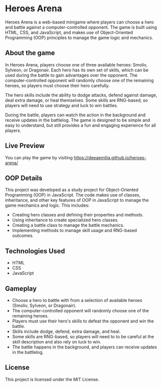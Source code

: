 # Heroes Arena

<p> Heroes Arena is a web-based minigame where players can choose a hero and battle against a computer-controlled opponent. The game is built using HTML, CSS, and JavaScript, and makes use of Object-Oriented Programming (OOP) principles to manage the game logic and mechanics. </p>

## About the game

<p> In Heroes Arena, players choose one of three available heroes: Smoliv, Sylveon, or Dragonair. Each hero has its own set of skills, which can be used during the battle to gain advantages over the opponent. The computer-controlled opponent will randomly choose one of the remaining heroes, so players must choose their hero carefully. </p>

<p> The hero skills include the ability to dodge attacks, defend against damage, deal extra damage, or heal themselves. Some skills are RNG-based, so players will need to use strategy and luck to win battles. </p>

<p> During the battle, players can watch the action in the background and receive updates in the battlelog. The game is designed to be simple and easy to understand, but still provides a fun and engaging experience for all players. </p>

## Live Preview
You can play the game by visiting https://deeaemilia.github.io/heroes-arena/

## OOP Details
This project was developed as a study project for Object-Oriented Programming (OOP) in JavaScript. The code makes use of classes, inheritance, and other key features of OOP in JavaScript to manage the game mechanics and logic. This includes:

<ul>
  <li> Creating hero classes and defining their properties and methods. </li>
  <li> Using inheritance to create specialized hero classes. </li>
  <li> Creating a battle class to manage the battle mechanics. </li>
  <li> Implementing methods to manage skill usage and RNG-based outcomes. </li>
</ul>

## Technologies Used
<ul>
  <li> HTML </li>
  <li> CSS </li>
  <li> JavaScript </li>
</ul>

## Gameplay
<ul>
<li> Choose a hero to battle with from a selection of available heroes (Smoliv, Sylveon, or Dragonair). </li>
<li> The computer-controlled opponent will randomly choose one of the remaining heroes. </li>
<li> Players must use their hero's skills to defeat the opponent and win the battle. </li>
<li> Skills include dodge, defend, extra damage, and heal. </li>
<li> Some skills are RNG-based, so players will need to to be careful at the skill description and also rely on luck to win. </li>
<li> The battle happens in the background, and players can receive updates in the battlelog. </li>
</ul>

## License
This project is licensed under the MIT License. 



